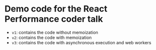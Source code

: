 # Demo code for the React Performance coder talk

* `v1`: contains the code without memoization
* `v2`: contains the code with memoization
* `v3`: contains the code with asynchronous execution and web workers
